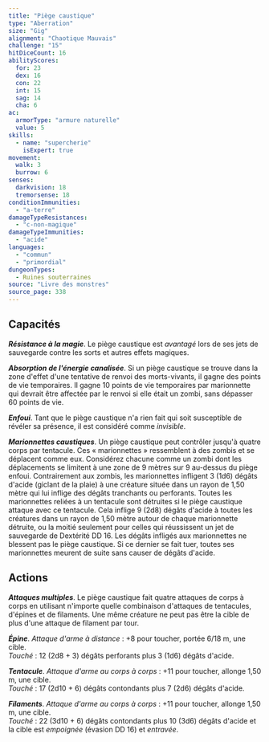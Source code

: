 ```yaml
---
title: "Piège caustique"
type: "Aberration"
size: "Gig"
alignment: "Chaotique Mauvais"
challenge: "15"
hitDiceCount: 16
abilityScores:
  for: 23
  dex: 16
  con: 22
  int: 15
  sag: 14
  cha: 6
ac:
  armorType: "armure naturelle"
  value: 5
skills:
  - name: "supercherie"
    isExpert: true
movement:
  walk: 3
  burrow: 6
senses:
  darkvision: 18
  tremorsense: 18
conditionImmunities:
  - "a-terre"
damageTypeResistances:
  - "c-non-magique"
damageTypeImmunities:
  - "acide"
languages:
  - "commun"
  - "primordial"
dungeonTypes:
  - Ruines souterraines
source: "Livre des monstres"
source_page: 338
---
```

## Capacités
_**Résistance à la magie**_. Le piège caustique est _avantagé_ lors de ses jets de sauvegarde contre les sorts et autres effets magiques.

_**Absorption de l'énergie canalisée**_. Si un piège caustique se trouve dans la zone d'effet d'une tentative de renvoi des morts-vivants, il gagne des points de vie temporaires. Il gagne 10 points de vie temporaires par marionnette qui devrait être affectée par le renvoi si elle était un zombi, sans dépasser 60 points de vie.

_**Enfoui**_. Tant que le piège caustique n'a rien fait qui soit susceptible de révéler sa présence, il est considéré comme _invisible_.

_**Marionnettes caustiques**_. Un piège caustique peut contrôler jusqu'à quatre corps par tentacule. Ces « marionnettes » ressemblent à des zombis et se déplacent comme eux. Considérez chacune comme un zombi dont les déplacements se limitent à une zone de 9 mètres sur 9 au-dessus du piège enfoui. Contrairement aux zombis, les marionnettes infligent 3 (1d6) dégâts d'acide (giclant de la plaie) à une créature située dans un rayon de 1,50 mètre qui lui inflige des dégâts tranchants ou perforants. Toutes les marionnettes reliées à un tentacule sont détruites si le piège caustique attaque avec ce tentacule. Cela inflige 9 (2d8) dégâts d'acide à toutes les créatures dans un rayon de 1,50 mètre autour de chaque marionnette détruite, ou la moitié seulement pour celles qui réussissent un jet de sauvegarde de Dextérité DD 16. Les dégâts infligés aux marionnettes ne blessent pas le piège caustique. Si ce dernier se fait tuer, toutes ses marionnettes meurent de suite sans causer de dégâts d'acide.

## Actions
_**Attaques multiples**_. Le piège caustique fait quatre attaques de corps à corps en utilisant n'importe quelle combinaison d'attaques de tentacules, d'épines et de filaments. Une même créature ne peut pas être la cible de plus d'une attaque de filament par tour.

_**Épine**_. _Attaque d'arme à distance_ : +8 pour toucher, portée 6/18 m, une cible.  
_Touché_ : 12 (2d8 + 3) dégâts perforants plus 3 (1d6) dégâts d'acide.

_**Tentacule**_. _Attaque d'arme au corps à corps_ : +11 pour toucher, allonge 1,50 m, une cible.  
_Touché_ : 17 (2d10 + 6) dégâts contondants plus 7 (2d6) dégâts d'acide.

_**Filaments**_. _Attaque d'arme au corps à corps_ : +11 pour toucher, allonge 1,50 m, une cible.  
_Touché_ : 22 (3d10 + 6) dégâts contondants plus 10 (3d6) dégâts d'acide et la cible est _empoignée_ (évasion DD 16) et _entravée_.
